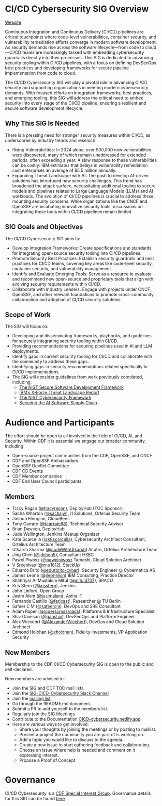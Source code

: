 # CI/CD Cybersecurity SIG Overview

[Website](https://cicd-cybersecurity.netlify.app/)

Continuous Integration and Continuous Delivery (CI/CD) pipelines are critical touchpoints where code-level vulnerabilities, container security, and vulnerability remediation efforts converge in modern software development. As security demands rise across the software lifecycle—from code to cloud—CI/CD teams are increasingly tasked with embedding cybersecurity guardrails directly into their processes. This SIG is dedicated to advancing security tooling within CI/CD pipelines, with a focus on defining DevSecOps best practices and developing frameworks for secure pipeline implementation from code to cloud. 

The CI/CD Cybersecurity SIG will play a pivotal role in advancing CI/CD security and supporting organizations in meeting modern cybersecurity demands. With focused efforts on integration frameworks, best practices, and emerging tooling, this SIG will address the critical need to embed security into every stage of the CI/CD pipeline, ensuring a resilient and secure software development lifecycle.

## Why This SIG Is Needed

There is a pressing need for stronger security measures within CI/CD, as underscored by industry trends and research:
- Rising Vulnerabilities: In 2024 alone, over 500,000 new vulnerabilities were discovered, many of which remain unaddressed for extended periods, often exceeding a year. A slow response to these vulnerabilities can be costly: IBM estimates that delays in vulnerability remediation cost enterprises an average of $5.5 million annually.
- Expanding Threat Landscape with AI: The push to develop AI-driven solutions has introduced new security challenges. This trend has broadened the attack surface, necessitating additional tooling to secure models and pipelines related to Large Language Models (LLMs) and AI workloads.
The evolution of CI/CD pipelines is crucial to address these mounting security concerns. While organizations like the CNCF and OpenSSF are incubating innovative security tools, discussions on integrating these tools within CI/CD pipelines remain limited.

## SIG Goals and Objectives

The CI/CD Cybersecurity SIG aims to:

- Develop Integration Frameworks: Create specifications and standards for integrating open-source security tooling into CI/CD pipelines.
- Promote Security Best Practices: Establish security guardrails and best practices for CI/CD teams, covering key areas like code-level security, container security, and vulnerability management.
- Identify and Evaluate Emerging Tools: Serve as a resource to evaluate and recommend new open-source and proprietary tools that align with evolving security requirements within CI/CD.
- Collaborate with Industry Leaders: Engage with projects under CNCF, OpenSSF, and other relevant foundations to promote cross-community collaboration and adoption of CI/CD security solutions.

## Scope of Work

The SIG will focus on:
- Developing and disseminating frameworks, playbooks, and guidelines for securely integrating security tooling within CI/CD.
- Providing recommendations for securing pipelines used in AI and LLM deployments.
- Identify gaps in current security tooling for CI/CD and collaborate with the community to address these gaps.
- Identifying gaps in security recommendations related specifically to CI/CD implementations.
- The SIG will consider guidelines from work previously completed, including:
  - [The NIST Secure Software Development Framework](https://www.cisa.gov/resources-tools/resources/nist-sp-800-218-secure-software-development-framework-v11-recommendations-mitigating-risk-software)
  - [IBM’s X-Force Threat Landscape Report](https://www.ibm.com/reports/threat-intelligence)
  - [The NIST Cybersecurity Framework](https://www.nist.gov/cyberframework)
  - [Securing the AI Software Supply Chain](https://research.google/pubs/securing-the-ai-software-supply-chain/)

# Audience and Participants

The effort should be open to all involved in the field of CI/CD, AI, and Security. Within CDF it is essential we engage our broader community, including:
- Open-source project communities from the CDF, OpenSSF, and CNCF
- CDF and OpenSSF Ambassadors
- OpenSSF DevRel Committee
- CDF CD Events
- CDF Member companies
- CDF End User Council participants

## Members

* Tracy Ragan ([@tracyragan](https://github.com/tracyragan)), DeployHub (TOC Sponsor)
* Sacha Wharton ([@sachajw](https://github.com/sachajw)), i1 Solutions, Ortelius Security Team
* Joshua Blengino, CloudBees
* Tony Carrato ([@tcarrato68](https://github.com/@tcarrato68)), Technical Security Advisor
* Brian Dawson, DeployHub
* Jude Wellington, Jenkins Meetup Organizer
* Kate Scarcella ([@k8scarcella](http://github.com/k8scarcella)), Cybersecurity Architect Consultant, Ortelius Architecture Team
* Utkarsh Sharma ([@codeWithUtkarsh](http://github.com/codeWithUtkarsh)) Acutro, Ortelius Architecture Team
* Jing Chen ([@jdchen5](https://github.com/jdchen5)), Consultant HSBC
* Pawel Piwosz ([@pawelpiwosz](https://github.com/pawelpiwosz/) Tameshi, Cloud Solution Architect  
* V Sreenivas ([@cnu1812](https://github.com/cnu1812)), StackUp
* Eduardo Brito ([@edurbrito-cyber](https://github.com/edurbrito-cyber)), Security Engineer @ Cybernetica AS
* James Leone ([@jleonelion](https://github.com/jleonelion)) IBM Consulting, Practice Director
* Shahriyar Al Mustakim Mitul ([@mitul3737](https://github.com/mitul3737)), BRACU
* Kris Stern ([@krisstern](https://github.com/krisstern)), Jenkins
* John Linford, Open Group
* Jasim Alam ([@jasimalam](https://github.com/jasimalam)), Astha IT
* Fernando Castillo ([@ferjcast](https://github.com/ferjcast)), Researcher  @ TU Berlin
* Safeer C M ([@safeercm](https://github.com/safeercm)), DevOps and SRE Consultant
* Adam Roper ([@roperscrossroads](https://github.com/roperscrossroads)), Platforms & Infrastructure Specialist
* Shiv Ganesan ([@ganshiv](https://github.com/ganshiv)), DevSecOps and Platform Engineer
* Alex Wiecehrt ([@AlexanderWiechert](https://github.com/AlexanderWiechert)), DevOps and Cloud Solution Architect
* Edmond Holohan ([@eholohan](https://github.com/eholohan)), Fidelity Investments, VP Application Security

## New Members

Membership to the CDF CI/CD Cybersecurity SIG is open to the public and self-declared.

New members are advised to:

* Join the SIG and CDF TOC mail lists.
* Join the [SIG-CICD-Cybersecurity Slack Channel](https://cdeliveryfdn.slack.com/archives/C082V7WN9K4)
* Join the [mailing list](https://lists.cd.foundation/g/CICD-Cybersecurity)
* Go through the README.md document.
* Submit a PR to add yourself to the members list.
* Regularly join the SIG Meetings.
* Contribute to the Documentation [CICD-cybersecurity.netlify.app](https://cicd-cybersecurity.netlify.app/community/)
* Here are various ways to get involved:
  * Share your thoughts by joining the meetings or by posting to maillist.
  * Present a project the community you are part of is working on.
  * Add a topic you would like to discuss to the agenda.
  * Create a new issue to start gathering feedback and collaborating.
  * Choose an issue where help is needed and comment on it expressing interest.
  * Propose a Proof of Concept

# Governance

CI/CD Cybersecurity is a [CDF Special Interest Group](https://github.com/cdfoundation/toc/tree/master/sigs).
Governance details for this SIG can be found [here](https://github.com/cdfoundation/CICD-Cybersecurity#governance)



